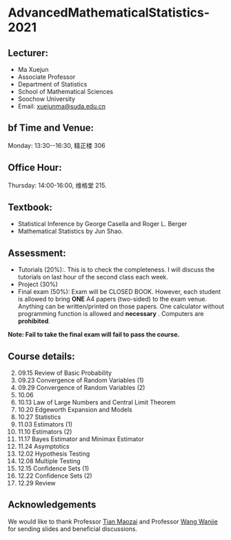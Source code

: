 # AdvancedMathematicalStatistics-2021
## Lecturer: 
- Ma Xuejun 
- Associate Professor
- Department of Statistics
- School of Mathematical Sciences
- Soochow University
- Email: xuejunma@suda.edu.cn
##  bf Time and Venue: 
Monday: 13:30--16:30, 精正楼 306
## Office Hour: 
 Thursday: 14:00-16:00, 维格堂 215.
## Textbook:
- Statistical Inference by George Casella and Roger L. Berger
- Mathematical Statistics by Jun Shao.
## Assessment:
- Tutorials (20%):. This is to check the completeness. I will discuss the tutorials on
last hour of the second class each week.
- Project (30%)
- Final exam (50\%):  Exam will be CLOSED BOOK. However, each student is
allowed to bring **ONE** A4 papers (two-sided) to the exam venue. Anything can be
written/printed on those papers. One calculator without programming function
is allowed and **necessary** . Computers are **prohibited**.

**Note: Fail to take the final exam will fail to pass the course.**

## Course details:
2. 09.15  Review of Basic Probability
3. 09.23  Convergence of Random Variables (1)
4. 09.29  Convergence of Random Variables (2)
5. 10.06  
6. 10.13 Law of Large Numbers and Central Limit Theorem
7. 10.20  Edgeworth Expansion and  Models
8. 10.27  Statistics
9. 11.03  Estimators (1)
10. 11.10  Estimators (2)
11. 11.17 Bayes Estimator and Minimax Estimator
12. 11.24  Asymptotics
13. 12.02  Hypothesis Testing
14. 12.08  Multiple Testing
15. 12.15  Confidence Sets (1)
16. 12.22  Confidence Sets (2)
17. 12.29  Review

## Acknowledgements
We would like to thank Professor [Tian Maozai](http://stat.ruc.edu.cn/teacher_more.php?id=54&cid=25) and Professor [Wang Wanjie](http://blog.nus.edu.sg/staww/) for sending slides and  beneficial discussions.
